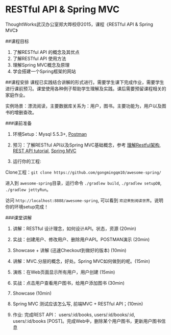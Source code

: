 # RESTful API & Spring MVC
ThoughtWorks武汉办公室郑大晔校@2015，课程《RESTful API & Spring MVC》

##课程目标
1. 了解RESTful API 的概念及其优点
2. 了解RESTful API 使用方法
3. 理解Spring MVC概念及原理
4. 学会搭建一个Spring框架的网站

##课程安排
课程已实践结合讲解的形式进行。需要学生课下完成作业，需要学生进行课前预习。课堂使用各种例子帮助学生理解及实践。课后需要预留课程相关的家庭作业。

实例场景：漂流阅读，主要数据库关系为：用户，图书。主要功能为，用户以及图书的增删查改。

###课前准备

1. 环境Setup：Mysql 5.5.3+, [Postman](https://chrome.google.com/webstore/detail/postman/fhbjgbiflinjbdggehcddcbncdddomop?hl=en-US)
2. 预习：了解RESTful API以及Spring MVC基础概念，参考 [理解Restful架构](http://www.ruanyifeng.com/blog/2011/09/restful.html), [REST API tutorial](http://www.restapitutorial.com/lessons/whatisrest.html), [Spring MVC]( http://docs.spring.io/spring/docs/current/spring-framework-reference/html/mvc.html)

3. 运行你的工程:

Clone工程：`git clone https://github.com/gongmingqm10/awesome-spring/`

进入到 `awesome-spring`目录，运行命令 `./gradlew build`, `./gradlew setupDB`, `./gradlew jettyRun`。

访问 `http://localhost:8888/awesome-spring`, 可以看到 `欢迎来到阅读世界`。说明你的环境setup完成！

###课堂讲解
1. 讲解：RESTful 设计理念，如何设计API。状态，资源 (20min)
3. 实战：创建用户、修改用户、删除用户API。POSTMAN演示 (20min)
4. Showcase + 讲解 (迅速Checkout到做好的版本) (10min)

5. 讲解：MVC.分层的概念，好处。Spring MVC如何做到的呢。(15min)
6. 演练：在Web页面显示所有用户，用户创建 (15min)
7. 实战：点击用户查看用户图书，给用户添加图书 (30min)
8. Showcase (10min)

9. Spring MVC 测试应该怎么写, 前端MVC + RESTful API；(10min)

10. 作业: 完成REST API： users/:id/books, users/:id/books/:id, users/:id/books [POST]。完成Web中，删除某个用户图书，更新用户图书信息
